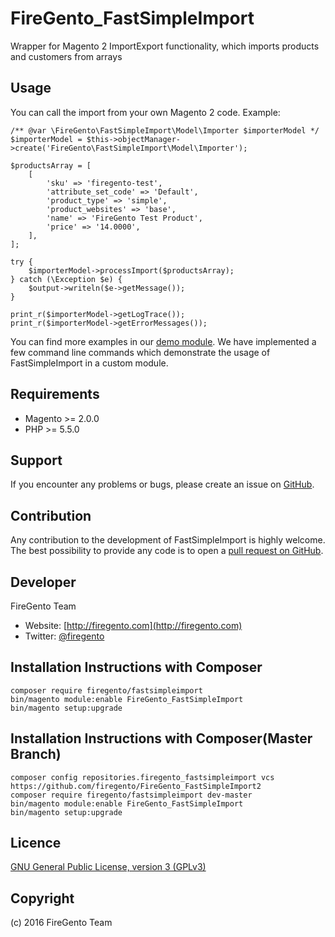 FireGento_FastSimpleImport
===================
Wrapper for Magento 2 ImportExport functionality, which imports products and customers from arrays

Usage
-----
You can call the import from your own Magento 2 code. Example:

    /** @var \FireGento\FastSimpleImport\Model\Importer $importerModel */
    $importerModel = $this->objectManager->create('FireGento\FastSimpleImport\Model\Importer');

    $productsArray = [
        [
            'sku' => 'firegento-test',
            'attribute_set_code' => 'Default',
            'product_type' => 'simple',
            'product_websites' => 'base',
            'name' => 'FireGento Test Product',
            'price' => '14.0000',
        ],
    ];

    try {
        $importerModel->processImport($productsArray);
    } catch (\Exception $e) {
        $output->writeln($e->getMessage());
    }
    
    print_r($importerModel->getLogTrace());
    print_r($importerModel->getErrorMessages());

You can find more examples in our [demo module](https://github.com/firegento/FireGento_FastSimpleImport2_Demo).
We have implemented a few command line commands which demonstrate the usage of FastSimpleImport in a custom module.
        

Requirements
------------
- Magento >= 2.0.0
- PHP >= 5.5.0

Support
-------
If you encounter any problems or bugs, please create an issue on [GitHub](https://github.com/magento-hackathon/FireGento_FastSimpleImport/issues).

Contribution
------------
Any contribution to the development of FastSimpleImport is highly welcome. The best possibility to provide any code is to open a [pull request on GitHub](https://help.github.com/articles/using-pull-requests).

Developer
---------
FireGento Team
* Website: [http://firegento.com](http://firegento.com)
* Twitter: [@firegento](https://twitter.com/firegento)

Installation Instructions with Composer
---------------------------------------------

    composer require firegento/fastsimpleimport 
    bin/magento module:enable FireGento_FastSimpleImport
    bin/magento setup:upgrade
    
    

Installation Instructions with Composer(Master Branch)
---------------------------------------------

    composer config repositories.firegento_fastsimpleimport vcs https://github.com/firegento/FireGento_FastSimpleImport2
    composer require firegento/fastsimpleimport dev-master
    bin/magento module:enable FireGento_FastSimpleImport
    bin/magento setup:upgrade
    
    
Licence
-------
[GNU General Public License, version 3 (GPLv3)](http://opensource.org/licenses/gpl-3.0)

Copyright
---------
(c) 2016 FireGento Team
